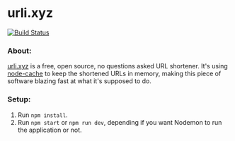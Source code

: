 # urli.xyz

[![Build Status](https://travis-ci.org/denis-onder/url-shortener.svg?branch=master)](https://travis-ci.org/denis-onder/url-shortener)

### About:

[urli.xyz](http://urli.xyz/) is a free, open source, no questions asked URL shortener.
It's using [node-cache](https://www.npmjs.com/package/node-cache) to keep the shortened URLs in memory, making this piece of software blazing fast at what it's supposed to do.

### Setup:

1. Run `npm install`.
2. Run `npm start` or `npm run dev`, depending if you want Nodemon to run the application or not.
